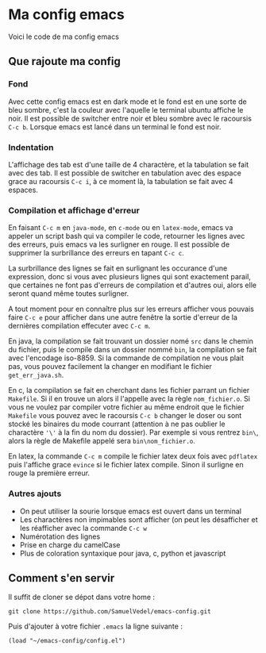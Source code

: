 # Ma config emacs

Voici le code de ma config emacs

## Que rajoute ma config

### Fond
Avec cette config emacs est en dark mode et le fond est en une sorte de bleu sombre,
c'est la couleur avec l'aquelle le terminal ubuntu affiche le noir.
Il est possible de switcher entre noir et bleu sombre avec le racoursis
`C-c b`. Lorsque emacs est lancé dans un terminal le fond est noir.

### Indentation
L'affichage des tab est d'une taille de 4 charactère, et la tabulation se fait avec des tab.
Il est possible de switcher en tabulation avec des espace grace au racoursis `C-c i`, à ce moment
là, la tabulation se fait avec 4 espaces.

### Compilation et affichage d'erreur
En faisant `C-c m` en `java-mode`, en `c-mode` ou en `latex-mode`, emacs va appeler un script bash qui va compiler
le code, retourner les lignes avec des erreurs, puis emacs va les surligner en rouge. Il est possible de supprimer
la surbrillance des erreurs en tapant `C-c c`.

La surbrillance des lignes se fait en surlignant les occurance d'une expression, donc si vous
avec plusieurs lignes qui sont exactement parail, que certaines ne font pas d'erreurs de compilation
et d'autres oui, alors elle seront quand même toutes surligner.

A tout moment pour en connaître plus sur les erreurs afficher vous pouvais faire `C-c e` pour afficher
dans une autre fenêtre la sortie d'erreur de la dernières compilation effecuter avec `C-c m`.

En java, la compilation se fait trouvant un dossier nomé `src` dans le chemin du fichier, puis le compile
dans un dossier nommé `bin`, la compilation se fait avec l'encodage iso-8859. Si la commande de compilation
ne vous plait pas, vous pouvez facilement la changer en modifiant le fichier `get_err_java.sh`.

En c, la compilation se fait en cherchant dans les fichier parrant un fichier `Makefile`. Si il en trouve un
alors il l'appelle avec la règle `nom_fichier.o`. Si vous ne voulez par compiler votre fichier au même endroit
que le fichier `Makefile` vous pouvez avec le racoursis `C-c b` changer le doser ou sont stocké les binaires
du mode courrant (attention à ne pas oublier le charactère `'\'` à la fin du nom du dossier). Par exemple si 
vous rentrez `bin\`, alors la règle de Makefile appelé sera `bin\nom_fichier.o`.

En latex, la commande `C-c m` compile le fichier latex deux fois avec `pdflatex` puis l'affiche grace `evince`
si le fichier latex compile. Sinon il surligne en rouge la première erreur.

### Autres ajouts
 - On peut utiliser la sourie lorsque emacs est ouvert dans un terminal
 - Les charactères non impimables sont afficher (on peut les désafficher et les réafficher avec la commande `C-c w`
 - Numérotation des lignes
 - Prise en charge du camelCase
 - Plus de coloration syntaxique pour java, c, python et javascript

## Comment s'en servir
Il suffit de cloner se dépot dans votre home :
```
git clone https://github.com/SamuelVedel/emacs-config.git
```
Puis d'ajouter à votre fichier `.emacs` la ligne suivante :
```emacs-lisp
(load "~/emacs-config/config.el")
```
